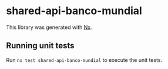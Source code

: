 # shared-api-banco-mundial

This library was generated with [Nx](https://nx.dev).

## Running unit tests

Run `nx test shared-api-banco-mundial` to execute the unit tests.
